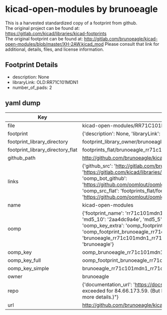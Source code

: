 # kicad-open-modules by brunoeagle  
This is a harvested standardized copy of a footprint from github.  
The original project can be found at:  
https://gitlab.com/kicad/libraries/kicad-footprints  
The original footprint can be found at:
http://gitlab.com/brunoeagle/kicad-open-modules/blob/master/XH-2AW.kicad_mod
Please consult that link for additional, details, files, and license information.  
## Footprint Details
* description: None  
* libraryLink: OLD:RR71C101MDN1  
* number_of_pads: 2  
## yaml dump  
| Key | Value |  
| --- | --- |  
| file | kicad-open-modules/RR71C101MDN1.kicad_mod |  
| footprint | {'description': None, 'libraryLink': 'OLD:RR71C101MDN1', 'number_of_pads': 2} |  
| footprint_library_directory | footprint_library_owner/brunoeagle_kicad-open-modules |  
| footprint_library_directory_flat | footprints_flat/brunoeagle_rr71c101mdn1_rr71c101mdn1/working |  
| github_path | http://github.com/brunoeagle/kicad-open-modules/blob/master/RR71C101MDN1.kicad_mod |  
| links | {'github_src': 'http://gitlab.com/brunoeagle/kicad-open-modules/blob/master/XH-2AW.kicad_mod', 'github_src_repo': 'https://gitlab.com/kicad/libraries/kicad-footprints', 'oomp_bot': 'footprints/brunoeagle_rr71c101mdn1_rr71c101mdn1/working', 'oomp_bot_github': 'https://github.com/oomlout/oomlout_oomp_footprint_bot/tree/main/footprints/brunoeagle_rr71c101mdn1_rr71c101mdn1/working', 'oomp_src_flat': 'footprints_flat/footprints_flat/brunoeagle_rr71c101mdn1_rr71c101mdn1/working', 'oomp_src_flat_github': 'https://github.com/oomlout/oomlout_oomp_footprint_src/tree/main/footprints_flat/brunoeagle_rr71c101mdn1_rr71c101mdn1/working'} |  
| name | kicad-open-modules |  
| oomp | {'footprint_name': 'rr71c101mdn1', 'library_name': 'rr71c101mdn1_kicad_mod', 'md5': '2aa4dc9a4e81c040b16731f921b58ad6', 'md5_10': '2aa4dc9a4e', 'md5_5': '2aa4d', 'md5_6': '2aa4dc', 'oomp_key': 'oomp_brunoeagle_rr71c101mdn1_rr71c101mdn1', 'oomp_key_extra': 'oomp_footprint_brunoeagle_rr71c101mdn1_rr71c101mdn1', 'oomp_key_full': 'oomp_footprint_brunoeagle_rr71c101mdn1_rr71c101mdn1_2aa4dc', 'oomp_key_simple': 'brunoeagle_rr71c101mdn1_rr71c101mdn1', 'original_filename': 'kicad-open-modules/RR71C101MDN1.kicad_mod', 'owner_name': 'brunoeagle'} |  
| oomp_key | oomp_brunoeagle_rr71c101mdn1_rr71c101mdn1 |  
| oomp_key_full | oomp_footprint_brunoeagle_rr71c101mdn1_rr71c101mdn1 |  
| oomp_key_simple | brunoeagle_rr71c101mdn1_rr71c101mdn1 |  
| owner | brunoeagle |  
| repo | {'documentation_url': 'https://docs.github.com/rest/overview/resources-in-the-rest-api#rate-limiting', 'message': "API rate limit exceeded for 84.66.173.59. (But here's the good news: Authenticated requests get a higher rate limit. Check out the documentation for more details.)"} |  
| url | http://github.com/brunoeagle/kicad-open-modules |  

